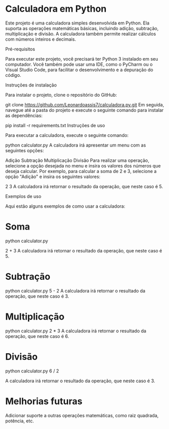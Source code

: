 # Calculadora em Python
Este projeto é uma calculadora simples desenvolvida em Python. Ela suporta as operações matemáticas básicas, incluindo adição, subtração, multiplicação e divisão. A calculadora também permite realizar cálculos com números inteiros e decimais.

Pré-requisitos

Para executar este projeto, você precisará ter Python 3 instalado em seu computador. Você também pode usar uma IDE, como o PyCharm ou o Visual Studio Code, para facilitar o desenvolvimento e a depuração do código.

Instruções de instalação

Para instalar o projeto, clone o repositório do GitHub:

git clone https://github.com/Leonardoassis7/calculadora.py.git
Em seguida, navegue até a pasta do projeto e execute o seguinte comando para instalar as dependências:

pip install -r requirements.txt
Instruções de uso

Para executar a calculadora, execute o seguinte comando:

python calculator.py
A calculadora irá apresentar um menu com as seguintes opções:

Adição
Subtração
Multiplicação
Divisão
Para realizar uma operação, selecione a opção desejada no menu e insira os valores dos números que deseja calcular. Por exemplo, para calcular a soma de 2 e 3, selecione a opção "Adição" e insira os seguintes valores:

2
3
A calculadora irá retornar o resultado da operação, que neste caso é 5.

Exemplos de uso

Aqui estão alguns exemplos de como usar a calculadora:

# Soma
python calculator.py

2 +
3
A calculadora irá retornar o resultado da operação, que neste caso é 5.

# Subtração
python calculator.py
5 -
2
A calculadora irá retornar o resultado da operação, que neste caso é 3.

# Multiplicação
python calculator.py
2 *
3
A calculadora irá retornar o resultado da operação, que neste caso é 6.

# Divisão
python calculator.py
6 /
2 

A calculadora irá retornar o resultado da operação, que neste caso é 3.

# Melhorias futuras

Adicionar suporte a outras operações matemáticas, como raiz quadrada, potência, etc.
